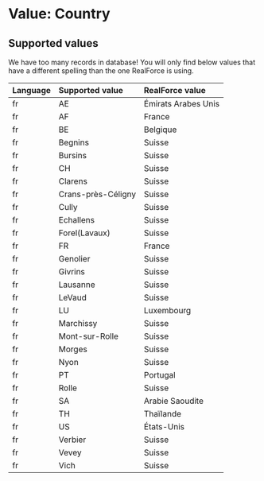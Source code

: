 # Value: Country

## Supported values

We have too many records in database!
You will only find below values that have a different spelling than the one RealForce is using.

| Language | Supported value | RealForce value |
| :--- | :--- | :--- |
| fr | AE | Émirats Arabes Unis |
| fr | AF | France |
| fr | BE | Belgique |
| fr | Begnins | Suisse |
| fr | Bursins | Suisse |
| fr | CH | Suisse |
| fr | Clarens | Suisse |
| fr | Crans-près-Céligny | Suisse |
| fr | Cully | Suisse |
| fr | Echallens | Suisse |
| fr | Forel(Lavaux) | Suisse |
| fr | FR | France |
| fr | Genolier | Suisse |
| fr | Givrins | Suisse |
| fr | Lausanne | Suisse |
| fr | LeVaud | Suisse |
| fr | LU | Luxembourg |
| fr | Marchissy | Suisse |
| fr | Mont-sur-Rolle | Suisse |
| fr | Morges | Suisse |
| fr | Nyon | Suisse |
| fr | PT | Portugal |
| fr | Rolle | Suisse |
| fr | SA | Arabie Saoudite |
| fr | TH | Thaïlande |
| fr | US | États-Unis |
| fr | Verbier | Suisse |
| fr | Vevey | Suisse |
| fr | Vich | Suisse |
